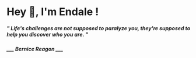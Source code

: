 <h1 title="head"> Hey 👋, I'm Endale !</h1>

**<h5><i>" Life's challenges are not supposed to paralyze you, they're supposed to help you discover who you are. "</i></h5>**

*<b>___ Bernice Reagon ___</b>*
